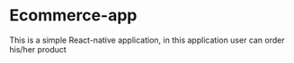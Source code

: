 # Ecommerce-app
This is a simple React-native application, in this application user can order his/her product 

